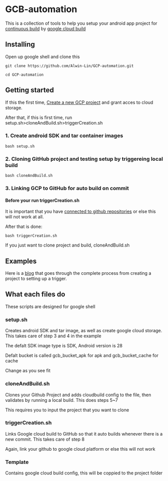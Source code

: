 # GCB-automation
This is a collection of tools to help you setup your android app project for  <a href="https://en.wikipedia.org/wiki/Continuous_integration">continuous build</a> by <a href="https://cloud.google.com/cloud-build/">google cloud build </a>

## Installing
Open up google shell and clone this
```
git clone https://github.com/Alwin-Lin/GCP-automation.git
```
```
cd GCP-automation
```

## Getting started

If this the first time, <a href="https://cloud.google.com/resource-manager/docs/creating-managing-projects">Create a new GCP project</a> and grant acces to cloud storage. 

After that, if this is first time, run setup.sh>cloneAndBuild.sh>triggerCreation.sh

### 1. Create android SDK and tar container images
```
bash setup.sh
```
### 2. Cloning GitHub project and testing setup by triggereing local build
```
bash cloneAndBuild.sh
```
### 3. Linking GCP to GitHub for auto build on commit

#### Before your run triggerCreation.sh
It is important that you have <a href="https://cloud.google.com/cloud-build/docs/running-builds/create-manage-triggers">connected to github repositories</a> or else this will not work at all.

After that is done:
```
bash triggerCreation.sh
```
If you just want to clone project and build, cloneAndBuild.sh

## Examples
Here is a <a href="https://medium.com/@alwin001/continuous-integration-283852c71c02">blog</a> that goes through the complete process from creating a project to setting up a trigger.


## What each files do 
These scripts are designed for google shell
### setup.sh
Creates android SDK and tar image, as well as create google cloud storage. This takes care of step 3 and 4 in the example

The defalt SDK image type is SDK, Android version is 28

Defalt bucket is called gcb_bucket_apk for apk and gcb_bucket_cache for cache

Change as you see fit


### cloneAndBuild.sh
Clones your Github Project and adds cloudbuild config to the file, then validates by running a local build. This does steps 5~7

This requires you to input the project that you want to clone

### triggerCreation.sh
Links Google cloud build to GitHub so that it auto builds whenever there is a new commit. This takes care of step 8

Again, link your github to google cloud platform or else this will not work

### Template
Contains google cloud build config, this will be coppied to the project folder
